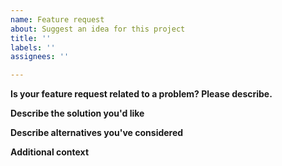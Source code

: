 ```yaml
---
name: Feature request
about: Suggest an idea for this project
title: ''
labels: ''
assignees: ''

---
```


<!-- Thanks for helping us to improve K3S! We welcome all feature requests. Please fill out each area of the template so we can better help you. Comments like this will be hidden when you post but you can delete them if you wish. -->

**Is your feature request related to a problem? Please describe.**
<!-- A clear and concise description of what the problem is. Ex. I'm always frustrated when [...] -->

**Describe the solution you'd like**
<!-- A clear and concise description of what you want to happen. -->

**Describe alternatives you've considered**
<!-- A clear and concise description of any alternative solutions or features you've considered. -->

**Additional context**
<!-- Add any other context or screenshots about the feature request here. -->

